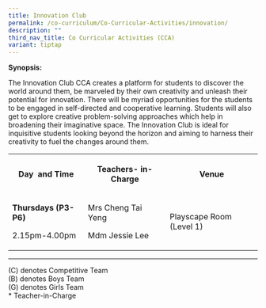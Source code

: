 ```yaml
---
title: Innovation Club
permalink: /co-curriculum/Co-Curricular-Activities/innovation/
description: ""
third_nav_title: Co Curricular Activities (CCA)
variant: tiptap
---
```

<p><strong>Synopsis:&nbsp;</strong></p><p>The Innovation Club CCA creates a platform for students to discover the world around them, be marveled by their own creativity and unleash their potential for innovation. There will be myriad opportunities for the students to be engaged in self-directed and cooperative learning. Students will also get to explore creative problem-solving approaches which help in broadening their imaginative space. The Innovation Club is ideal for inquisitive students looking beyond the horizon and aiming to harness their creativity to fuel the changes around them.</p><table><tbody><tr><th rowspan="1" colspan="1"><p><strong>Day&nbsp; and Time</strong></p></th><th rowspan="1" colspan="1"><p><strong>Teachers- in-Charge</strong></p></th><th rowspan="1" colspan="1"><p><strong>Venue</strong></p></th></tr><tr><td rowspan="1" colspan="1"><p><strong>Thursdays (P3-P6)</strong></p><p>2.15pm-4.00pm</p></td><td rowspan="1" colspan="1"><p>Mrs Cheng Tai Yeng</p><p>Mdm Jessie Lee</p></td><td rowspan="1" colspan="1"><p>Playscape Room (Level 1)</p></td></tr></tbody></table><hr><p>(C) denotes Competitive Team<br>(B) denotes Boys Team<br>(G) denotes Girls Team<br>* Teacher-in-Charge</p><p><br><br></p>